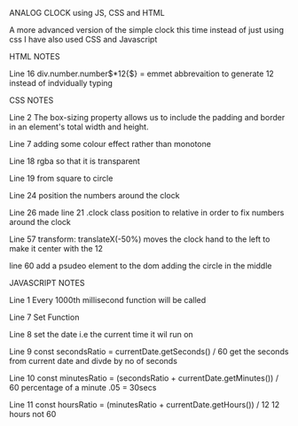 ANALOG CLOCK using JS, CSS and HTML

A more advanced version of the simple clock this time instead of just using css I have also used CSS and Javascript

HTML NOTES

Line 16
 div.number.number$*12{$} = emmet abbrevaition to generate 12 instead of indvidually typing 


CSS NOTES

Line 2
The box-sizing property allows us to include the padding and border in an element's total width and height.

Line 7 
adding some colour effect rather than monotone

Line 18
rgba so that it is transparent

Line 19
from square to circle

Line 24
position the numbers around the clock

Line 26
made line 21 .clock class position to relative in order to fix numbers around the clock

Line 57
transform: translateX(-50%) moves the clock hand to the left to make it center with the 12

line 60
add a psudeo element to the dom adding the circle in the middle


JAVASCRIPT NOTES

Line 1
Every 1000th millisecond function will be called

Line 7
Set Function

Line 8
set the date i.e the current time it wil run on

Line 9
 const secondsRatio = currentDate.getSeconds() / 60
 get the seconds from current date and divde by no of seconds

Line 10
const minutesRatio = (secondsRatio + currentDate.getMinutes()) / 60
percentage of a minute .05 = 30secs

Line 11
 const hoursRatio = (minutesRatio + currentDate.getHours()) / 12
 12 hours not 60